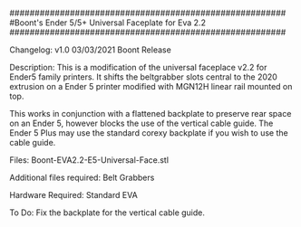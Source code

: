 #######################################################
#Boont's Ender 5/5+ Universal Faceplate for Eva 2.2
#######################################################

Changelog:
v1.0      03/03/2021      Boont         Release

Description:
This is a modification of the universal faceplace v2.2 for Ender5 family printers. 
It shifts the beltgrabber slots central to the 2020 extrusion on a Ender 5 
printer modified with MGN12H linear rail mounted on top.

This works in conjunction with a flattened backplate to preserve rear space on an 
Ender 5, however blocks the use of the vertical cable guide. The Ender 5 Plus may
use the standard corexy backplate if you wish to use the cable guide.

Files:
Boont-EVA2.2-E5-Universal-Face.stl

Additional files required:
Belt Grabbers

Hardware Required:
Standard EVA

To Do:
Fix the backplate for the vertical cable guide.
